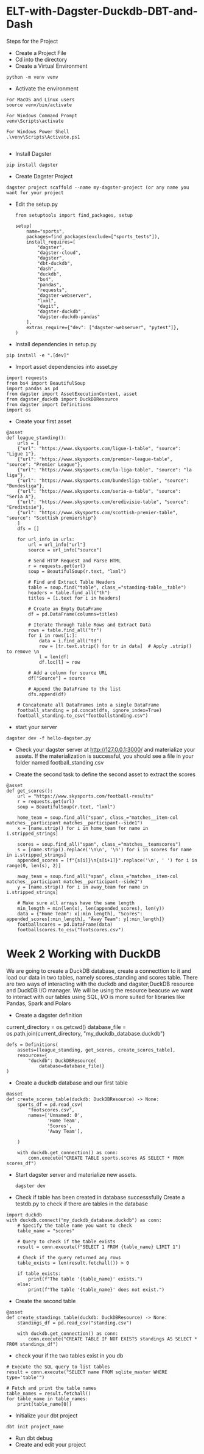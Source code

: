# ELT-with-Dagster-Duckdb-DBT-and-Dash
Steps for the Project
- Create a Project File
- Cd into the directory
- Create a Virtual Environment
```
python -m venv venv
```
- Activate the environment
```
For MacOS and Linux users
source venv/bin/activate

For Windows Command Prompt
venv\Scripts\activate 

For Windows Power Shell
.\venv\Scripts\Activate.ps1 


```
- Install Dagster
```
pip install dagster
```
- Create Dagster Project
 ```
dagster project scaffold --name my-dagster-project (or any name you want for your project

```
- Edit the setup.py
  ```
  from setuptools import find_packages, setup
  
  setup(
      name="sports",
      packages=find_packages(exclude=["sports_tests"]),
      install_requires=[
          "dagster",
          "dagster-cloud",
          "dagster",
          "dbt-duckdb",
          "dash",
          "duckdb",
          "bs4",
          "pandas",
          "requests",
          "dagster-webserver",
          "lxml",
          "dagit",
          "dagster-duckdb" ,
          "dagster-duckdb-pandas"
      ],
      extras_require={"dev": ["dagster-webserver", "pytest"]},
  )
  ```
- Install dependencies in setup.py
```
pip install -e ".[dev]"
```
- Import asset dependencies into asset.py
```
import requests
from bs4 import BeautifulSoup
import pandas as pd
from dagster import AssetExecutionContext, asset
from dagster_duckdb import DuckDBResource
from dagster import Definitions
import os
```
- Create your first asset
```
@asset
def league_standing():
    urls = [
    {"url": "https://www.skysports.com/ligue-1-table", "source": "Ligue 1"},
    {"url": "https://www.skysports.com/premier-league-table", "source": "Premier League"},
    {"url": "https://www.skysports.com/la-liga-table", "source": "la liga"},
    {"url": "https://www.skysports.com/bundesliga-table", "source": "Bundesliga"},
    {"url": "https://www.skysports.com/serie-a-table", "source": "Seria A"},
    {"url": "https://www.skysports.com/eredivisie-table", "source": "Eredivisie"},
    {"url": "https://www.skysports.com/scottish-premier-table", "source": "Scottish premiership"}
    ]
    dfs = []

    for url_info in urls:
        url = url_info["url"]
        source = url_info["source"]

        # Send HTTP Request and Parse HTML
        r = requests.get(url)
        soup = BeautifulSoup(r.text, "lxml")

        # Find and Extract Table Headers
        table = soup.find("table", class_="standing-table__table")
        headers = table.find_all("th")
        titles = [i.text for i in headers]

        # Create an Empty DataFrame
        df = pd.DataFrame(columns=titles)

        # Iterate Through Table Rows and Extract Data
        rows = table.find_all("tr")
        for i in rows[1:]:
            data = i.find_all("td")
            row = [tr.text.strip() for tr in data]  # Apply .strip() to remove \n
            l = len(df)
            df.loc[l] = row

        # Add a column for source URL
        df["Source"] = source

        # Append the DataFrame to the list
        dfs.append(df)

    # Concatenate all DataFrames into a single DataFrame
    football_standing = pd.concat(dfs, ignore_index=True)
    football_standing.to_csv("footballstanding.csv")
```

- start your server
```
dagster dev -f hello-dagster.py
```
- Check your dagster server at http://127.0.0.1:3000/ and materialize your assets. If the materialization is successful, you should see a file in your folder named football_standing.csv

- Create the second task to define the second asset to extract the scores
```
@asset
def get_scores():
    url = "https://www.skysports.com/football-results"
    r = requests.get(url)
    soup = BeautifulSoup(r.text, "lxml")

    home_team = soup.find_all("span", class_="matches__item-col matches__participant matches__participant--side1")
    x = [name.strip() for i in home_team for name in i.stripped_strings]

    scores = soup.find_all("span", class_="matches__teamscores")
    s = [name.strip().replace('\n\n', '\n') for i in scores for name in i.stripped_strings]
    appended_scores = [f"{s[i]}\n{s[i+1]}".replace('\n', ' ') for i in range(0, len(s), 2)]

    away_team = soup.find_all("span", class_="matches__item-col matches__participant matches__participant--side2")
    y = [name.strip() for i in away_team for name in i.stripped_strings]

    # Make sure all arrays have the same length
    min_length = min(len(x), len(appended_scores), len(y))
    data = {"Home Team": x[:min_length], "Scores": appended_scores[:min_length], "Away Team": y[:min_length]}
    footballscores = pd.DataFrame(data)
    footballscores.to_csv("footscores.csv")
```
# Week 2 Working with DuckDB
We are going to create a DuckDB database, create a connecttion to it and load our data in two tables, namely scores_standing and scores table.
There are two ways of interacting with the duckdb and dagster;DuckDB resource and DuckDB I/O manager. We will be using the resource beacuse we want to interact with our tables using SQL, I/O is more suited for libraries like Pandas, Spark and Polars
- Create a dagster definition
  
current_directory = os.getcwd()
database_file = os.path.join(current_directory, "my_duckdb_database.duckdb")
```
defs = Definitions(
    assets=[league_standing, get_scores, create_scores_table],
    resources={
        "duckdb": DuckDBResource(
            database=database_file)}
)
```
- Create a duckdb database and our first table

```
@asset
def create_scores_table(duckdb: DuckDBResource) -> None:
    sports_df = pd.read_csv(
        "footscores.csv",
        names=['Unnamed: 0', 
               'Home Team', 
               'Scores', 
               'Away Team'],
            
    )

    with duckdb.get_connection() as conn:
        conn.execute("CREATE TABLE sports.scores AS SELECT * FROM scores_df")
```
- Start dagster server and materialize new assets.
  ```
  dagster dev
  ```
- Check if table has been created in database successsfully
Create a testdb.py to check if there are tables in the database
```
import duckdb
with duckdb.connect("my_duckdb_database.duckdb") as conn:
    # Specify the table name you want to check
    table_name = "scores"
    
    # Query to check if the table exists
    result = conn.execute(f"SELECT 1 FROM {table_name} LIMIT 1")
    
    # Check if the query returned any rows
    table_exists = len(result.fetchall()) > 0
    
    if table_exists:
        print(f"The table '{table_name}' exists.")
    else:
        print(f"The table '{table_name}' does not exist.")
```
- Create the second table
```
@asset
def create_standings_table(duckdb: DuckDBResource) -> None:
    standings_df = pd.read_csv("standing.csv")

    with duckdb.get_connection() as conn:
        conn.execute("CREATE TABLE IF NOT EXISTS standings AS SELECT * FROM standings_df")
```
- check your if the two tables exist in you db
```
# Execute the SQL query to list tables
result = conn.execute("SELECT name FROM sqlite_master WHERE type='table'")

# Fetch and print the table names
table_names = result.fetchall()
for table_name in table_names:
    print(table_name[0])
```
- Initialize your dbt project
``` 
dbt init project_name
```
- Run dbt debug
- Create and edit your project

